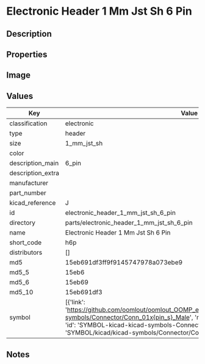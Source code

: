 # Electronic Header 1 Mm Jst Sh 6 Pin

## Description

## Properties


## Image


## Values

| Key | Value |
| --- | --- |
| classification | electronic |
| type | header |
| size | 1_mm_jst_sh |
| color |  |
| description_main | 6_pin |
| description_extra |  |
| manufacturer |  |
| part_number |  |
| kicad_reference | J |
| id | electronic_header_1_mm_jst_sh_6_pin |
| directory | parts/electronic_header_1_mm_jst_sh_6_pin |
| name | Electronic Header 1 Mm Jst Sh 6 Pin |
| short_code | h6p |
| distributors | [] |
| md5 | 15eb691df3ff9f9145747978a073ebe9 |
| md5_5 | 15eb6 |
| md5_6 | 15eb69 |
| md5_10 | 15eb691df3 |
| symbol | [{'link': 'https://github.com/oomlout/oomlout_OOMP_eda_V2/tree/main/SYMBOL/kicad/kicad-symbols/Connector/Conn_01x{pin_s}_Male', 'name': 'Connector : Conn_01x06_Male', 'id': 'SYMBOL-kicad-kicad-symbols-Connector-Conn_01x06_Male', 'directory': 'SYMBOL/kicad/kicad-symbols/Connector/Conn_01x06_Male/'}] |

## Notes

